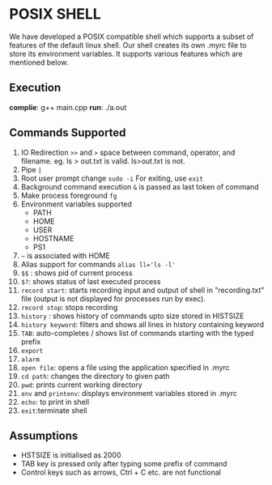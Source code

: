 # POSIX SHELL

We have developed a POSIX compatible shell which supports a subset of features of the default linux shell. Our shell creates its own .myrc file to store its environment variables. It supports various features which are mentioned below.

## Execution

**complie**: g++ main.cpp
**run**: ./a.out

## Commands Supported

1.  IO Redirection
    `>>` and `>`
    space between command, operator, and filename. eg. ls > out.txt is valid. ls>out.txt is not.
2.  Pipe
    `|`
3.  Root user prompt change
    `sudo -i`
    For exiting, use `exit`
4.  Background command execution
    `&` is passed as last token of command
5.  Make process foreground
    `fg`
6.  Environment variables supported
    - PATH
    - HOME
    - USER
    - HOSTNAME
    - PS1
7.  `~` is associated with HOME
8.  Alias support for commands
    `alias ll='ls -l'`
9.  `$$` : shows pid of current process
10. `$?`: shows status of last executed process
11. `record start`: starts recording input and output of shell in "recording.txt" file (output is not displayed for processes run by exec).
12. `record stop`: stops recording
13. `history` : shows history of commands upto size stored in HISTSIZE
14. `history keyword`: filters and shows all lines in history containing keyword
15. `TAB`: auto-completes / shows list of commands starting with the typed prefix
16. `export`
17. `alarm`
18. `open file`: opens a file using the application specified in .myrc
19. `cd path`: changes the directory to given path
20. `pwd`: prints current working directory
21. `env` and `printenv`: displays environment variables stored in .myrc
22. `echo`: to print in shell
23. `exit`:terminate shell

## Assumptions

- HSTSIZE is initialised as 2000
- TAB key is pressed only after typing some prefix of command
- Control keys such as arrows, Ctrl + C etc. are not functional
